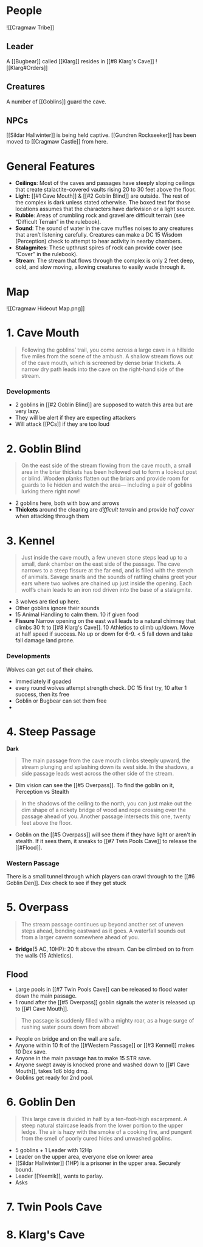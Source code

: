 # People
![[Cragmaw Tribe]]

## Leader
A [[Bugbear]] called [[Klarg]] resides in [[#8 Klarg's Cave]]
![[Klarg#Orders]]

## Creatures
A number of [[Goblins]] guard the cave.

## NPCs
[[Sildar Hallwinter]] is being held captive. 
[[Gundren Rockseeker]] has been moved to [[Cragmaw Castle]] from here.

# General Features
- **Ceilings**: Most of the caves and passages have steeply sloping ceilings that create stalactite-covered vaults rising 20 to 30 feet above the floor.
- **Light**: [[#1 Cave Mouth]] & [[#2 Goblin Blind]] are outside. The rest of the complex is dark unless stated otherwise. The boxed text for those locations assumes that the characters have darkvision or a light source.
- **Rubble**: Areas of crumbling rock and gravel are difficult terrain (see “Difficult Terrain” in the rulebook).
- **Sound**: The sound of water in the cave muffles noises to any creatures that aren’t listening carefully. Creatures can make a DC 15 Wisdom (Perception) check to attempt to hear activity in nearby chambers.
- **Stalagmites**: These upthrust spires of rock can provide cover (see “Cover” in the rulebook).
- **Stream**: The stream that flows through the complex is only 2 feet deep, cold, and slow moving, allowing creatures to easily wade through it.
 
# Map
 ![[Cragmaw Hideout Map.png]]
# 1. Cave Mouth
 > Following the goblins’ trail, you come across a large cave in
a hillside five miles from the scene of the ambush. A shallow
stream flows out of the cave mouth, which is screened by
dense briar thickets. A narrow dry path leads into the cave on
the right-hand side of the stream.

### Developments
- 2 goblins in [[#2 Goblin Blind]] are supposed to watch this area but are very lazy.
- They will be alert if they are expecting attackers
- Will attack [[PCs]] if they are too loud
# 2. Goblin Blind
> On the east side of the stream flowing from the cave mouth, a
small area in the briar thickets has been hollowed out to form
a lookout post or blind. Wooden planks flatten out the briars
and provide room for guards to lie hidden and watch the
area— including a pair of goblins lurking there right now!

- 2 goblins here, both with bow and arrows
- **Thickets** around the clearing are *difficult terrain* and provide *half cover* when attacking through them

# 3. Kennel
> Just inside the cave mouth, a few uneven stone steps lead
up to a small, dank chamber on the east side of the passage.
The cave narrows to a steep fissure at the far end, and is filled
with the stench of animals. Savage snarls and the sounds of
rattling chains greet your ears where two wolves are chained
up just inside the opening. Each wolf’s chain leads to an iron
rod driven into the base of a stalagmite.

- 3 wolves are tied up here.
- Other goblins ignore their sounds
- 15 Animal Handling to calm them. 10 if given food
- **Fissure** Narrow opening on the east wall leads to a natural chimney that climbs 30 ft to [[#8 Klarg's Cave]]. 10 Athletics to climb up/down. Move at half speed if success. No up or down for 6-9. < 5 fall down and take fall damage land prone.

### Developments
Wolves can get out of their chains.
- Immediately if goaded
- every round wolves attempt strength check. DC 15 first try, 10 after 1 success, then its free
- Goblin or Bugbear can set them free
- 
# 4. Steep Passage
**Dark**
> The main passage from the cave mouth climbs steeply
upward, the stream plunging and splashing down its west
side. In the shadows, a side passage leads west across the
other side of the stream.

- Dim vision can see the [[#5 Overpass]]. To find the goblin on it, Perception vs Stealth
>In the shadows of the ceiling to the north, you can just make
out the dim shape of a rickety bridge of wood and rope
crossing over the passage ahead of you. Another passage
intersects this one, twenty feet above the floor.
- Goblin on the [[#5 Overpass]] will see them if they have light or aren't in stealth. If it sees them, it sneaks to [[#7 Twin Pools Cave]] to release the [[#Flood]].

### Western Passage
There is a small tunnel through which players can crawl through to the [[#6 Goblin Den]]. Dex check to see if they get stuck

# 5. Overpass
> The stream passage continues up beyond another set of
uneven steps ahead, bending eastward as it goes. A waterfall
sounds out from a larger cavern somewhere ahead of you.

- **Bridge**(5 AC, 10HP): 20 ft above the stream. Can be climbed on to from the walls (15 Athletics).

## Flood
- Large pools in [[#7 Twin Pools Cave]] can be released to flood water down the main passage. 
- 1 round after the [[#5 Overpass]] goblin signals the water is released up to [[#1 Cave Mouth]].
> The passage is suddenly filled with a mighty roar, as a huge
surge of rushing water pours down from above!
- People on bridge and on the wall are safe.
- Anyone within 10 ft of the  [[#Western Passage]] or [[#3 Kennel]] makes 10 Dex save.
- Anyone in the main passage has to make 15 STR save.
- Anyone swept away is knocked prone and washed down to [[#1 Cave Mouth]], takes 1d6 bldg dmg.
- Goblins get ready for 2nd pool. 
# 6. Goblin Den
> This large cave is divided in half by a ten-foot-high
escarpment. A steep natural staircase leads from the lower
portion to the upper ledge. The air is hazy with the smoke of
a cooking fire, and pungent from the smell of poorly cured
hides and unwashed goblins.

- 5 goblins + 1 Leader with 12Hp
- Leader on the upper area, everyone else on lower area
- [[Sildar Hallwinter]] (1HP) is a prisoner in the upper area. Securely bound. 
- Leader [[Yeemik]], wants to parlay.
- Asks 
# 7. Twin Pools Cave
# 8. Klarg's Cave